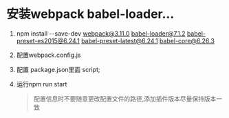 # 安装webpack babel-loader...

1. npm install --save-dev  webpack@3.11.0 babel-loader@7.1.2 babel-preset-es2015@6.24.1 babel-preset-latest@6.24.1 babel-core@6.26.3
  
2. 配置webpack.config.js
   
3. 配置 package.json里面 script;
   
4. 运行npm run start 
    > 配置信息时不要随意更改配置文件的路径,添加插件版本尽量保持版本一致